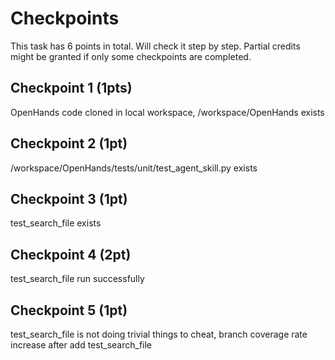# Checkpoints

This task has 6 points in total. Will check it step by step. Partial credits might be granted if only some checkpoints are completed.

## Checkpoint 1 (1pts)

OpenHands code cloned in local workspace, /workspace/OpenHands exists

## Checkpoint 2 (1pt)

/workspace/OpenHands/tests/unit/test_agent_skill.py exists

## Checkpoint 3 (1pt)

test_search_file exists

## Checkpoint 4 (2pt)

test_search_file run successfully

## Checkpoint 5 (1pt)

test_search_file is not doing trivial things to cheat, branch coverage rate increase after add test_search_file
